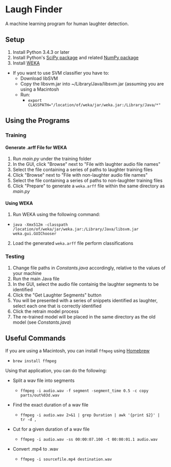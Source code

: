 # Laugh Finder
A machine learning program for human laughter detection.

## Setup
1. Install Python 3.4.3 or later
2. Install Python's [SciPy package](http://www.scipy.org/) and related [NumPy package](http://www.numpy.org/)
3. Install [WEKA](http://www.cs.waikato.ac.nz/ml/weka/)
  - If you want to use SVM classifier you have to:
    - Download libSVM
    - Copy the libsvm.jar into ~/Library/Java/libsvm.jar (assuming you are using a Macintosh
    - Run:
      - `export CLASSPATH="/location/of/weka/jar/weka.jar:/Library/Java/*"`

## Using the Programs

### Training

#### Generate .arff File for WEKA
1. Run *main.py* under the training folder
2. In the GUI, click "Browse" next to "File with laughter audio file names"
3. Select the file containing a series of paths to laughter training files
4. Click "Browse" next to "File with non-laughter audio file names"
5. Select the file containing a series of paths to non-laughter training files
6. Click "Prepare" to generate a `weka.arff` file within the same directory as *main.py*

#### Using WEKA
1. Run WEKA using the following command:
  - `java -Xmx512m -classpath /location/of/weka/jar/weka.jar:/Library/Java/libsvm.jar weka.gui.GUIChooser`
2. Load the generated `weka.arff` file perform classifications

### Testing
1. Change file paths in *Constants.java* accordingly, relative to the values of your machine
2. Run the main Java file
3. In the GUI, select the audio file containig the laughter segments to be identified
4. Click the "Get Laughter Segments" button
5. You will be presented with a series of snippets identified as laughter, select each one that is correctly identified
6. Click the retrain model process
7. The re-trained model will be placed in the same directory as the old model (see *Constants.java*)

## Useful Commands
If you are using a Macintosh, you can install `ffmpeg` using [Homebrew](http://brew.sh/)
- `brew install ffmpeg`

Using that application, you can do the following:

- Split a wav file into segments
  - `ffmpeg -i audio.wav -f segment -segment_time 0.5 -c copy parts/out%03d.wav`

- Find the exact duration of a wav file
  - `ffmpeg -i audio.wav 2>&1 | grep Duration | awk '{print $2}' | tr -d ,`

- Cut for a given duration of a wav file
  - `ffmpeg -i audio.wav -ss 00:00:07.100 -t 00:00:01.1 audio.wav`

- Convert .mp4 to .wav
  - `ffmpeg -i sourcefile.mp4 destination.wav`
